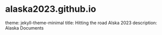 # alaska2023.github.io
theme: jekyll-theme-minimal
title: Hitting the road Alska 2023
description: Alaska Documents
